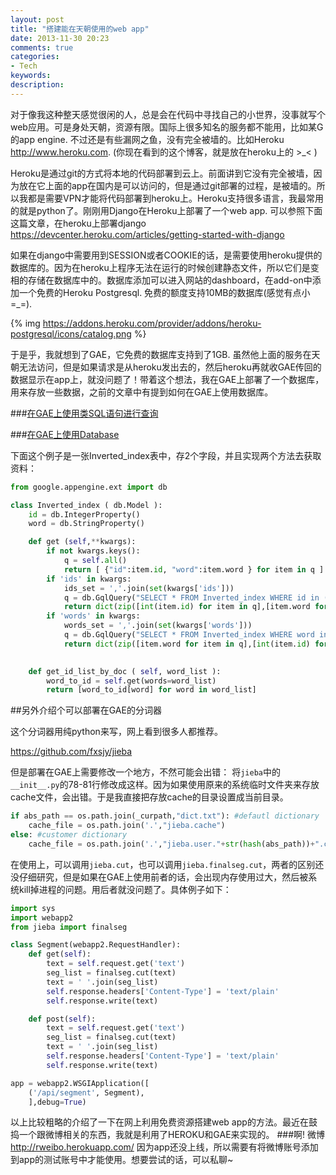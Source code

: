 ```yaml
---
layout: post
title: "搭建能在天朝使用的web app"
date: 2013-11-30 20:23
comments: true
categories: 
- Tech
keywords: 
description: 
---
```

对于像我这种整天感觉很闲的人，总是会在代码中寻找自己的小世界，没事就写个web应用。可是身处天朝，资源有限。国际上很多知名的服务都不能用，比如某G的app engine. 不过还是有些漏网之鱼，没有完全被墙的。比如Heroku <http://www.heroku.com>. (你现在看到的这个博客，就是放在heroku上的 >_< )

Heroku是通过git的方式将本地的代码部署到云上。前面讲到它没有完全被墙，因为放在它上面的app在国内是可以访问的，但是通过git部署的过程，是被墙的。所以我都是需要VPN才能将代码部署到heroku上。Heroku支持很多语言，我最常用的就是python了。刚刚用Django在Heroku上部署了一个web app. 可以参照下面这篇文章，在heroku上部署django <https://devcenter.heroku.com/articles/getting-started-with-django>

如果在django中需要用到SESSION或者COOKIE的话，是需要使用heroku提供的数据库的。因为在heroku上程序无法在运行的时候创建静态文件，所以它们是变相的存储在数据库中的。数据库添加可以进入网站的dashboard，在add-on中添加一个免费的Heroku Postgresql. 免费的额度支持10MB的数据库(感觉有点小=_=).

{% img https://addons.heroku.com/provider/addons/heroku-postgresql/icons/catalog.png %}

于是乎，我就想到了GAE，它免费的数据库支持到了1GB. 虽然他上面的服务在天朝无法访问，但是如果请求是从heroku发出去的，然后heroku再就收GAE传回的数据显示在app上，就没问题了！带着这个想法，我在GAE上部署了一个数据库，用来存放一些数据，之前的文章中有提到如何在GAE上使用数据库。

###<a href="/blog/2013/05/31/SQL-like-at-GAE">在GAE上使用类SQL语句进行查询</a>

###<a href="/blog/2013/05/31/database-at-GAE/">在GAE上使用Database</a>

下面这个例子是一张Inverted_index表中，存2个字段，并且实现两个方法去获取资料：

``` python
from google.appengine.ext import db

class Inverted_index ( db.Model ):
	id = db.IntegerProperty()
	word = db.StringProperty()

	def get (self,**kwargs):
		if not kwargs.keys():
			q = self.all()
			return [ {"id":item.id, "word":item.word } for item in q ]
		if 'ids' in kwargs:
			ids_set = ','.join(set(kwargs['ids']))
			q = db.GqlQuery("SELECT * FROM Inverted_index WHERE id in (%s)"%(ids_set))
			return dict(zip([int(item.id) for item in q],[item.word for item in q]))
		if 'words' in kwargs:
			words_set = ','.join(set(kwargs['words']))
			q = db.GqlQuery("SELECT * FROM Inverted_index WHERE word in (%s)"%(words_set))
			return dict(zip([item.word for item in q],[int(item.id) for item in q]))
		

	def get_id_list_by_doc ( self, word_list ):
		word_to_id = self.get(words=word_list)
		return [word_to_id[word] for word in word_list]
```

##另外介绍个可以部署在GAE的分词器

这个分词器用纯python来写，网上看到很多人都推荐。

<https://github.com/fxsjy/jieba>

但是部署在GAE上需要修改一个地方，不然可能会出错：
将`jieba`中的`__init__.py`的78-81行修改成这样。因为如果使用原来的系统临时文件夹来存放cache文件，会出错。于是我直接把存放cache的目录设置成当前目录。

``` python
if abs_path == os.path.join(_curpath,"dict.txt"): #defautl dictionary
    cache_file = os.path.join('.',"jieba.cache")
else: #customer dictionary
    cache_file = os.path.join('.',"jieba.user."+str(hash(abs_path))+".cache")
```

在使用上，可以调用`jieba.cut`，也可以调用`jieba.finalseg.cut`，两者的区别还没仔细研究，但是如果在GAE上使用前者的话，会出现内存使用过大，然后被系统kill掉进程的问题。用后者就没问题了。具体例子如下：

``` python
import sys
import webapp2
from jieba import finalseg

class Segment(webapp2.RequestHandler):
    def get(self):
        text = self.request.get('text')
        seg_list = finalseg.cut(text)
        text = ' '.join(seg_list)
        self.response.headers['Content-Type'] = 'text/plain'
        self.response.write(text)

    def post(self):
        text = self.request.get('text')
        seg_list = finalseg.cut(text)
        text = ' '.join(seg_list)
        self.response.headers['Content-Type'] = 'text/plain'
        self.response.write(text)

app = webapp2.WSGIApplication([
    ('/api/segment', Segment),
    ],debug=True)
```

以上比较粗略的介绍了一下在网上利用免费资源搭建web app的方法。最近在鼓捣一个跟微博相关的东西，我就是利用了HEROKU和GAE来实现的。
###啊! 微博 <http://rweibo.herokuapp.com/>
因为app还没上线，所以需要有将微博账号添加到app的测试账号中才能使用。想要尝试的话，可以私聊~